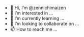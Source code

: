 - 👋 Hi, I’m @zennichimaizen
- 👀 I’m interested in ...
- 🌱 I’m currently learning ...
- 💞️ I’m looking to collaborate on ...
- 📫 How to reach me ...

<!---
zennichimaizen/zennichimaizen is a ✨ special ✨ repository because its `README.md` (this file) appears on your GitHub profile.
You can click the Preview link to take a look at your changes.
--->
